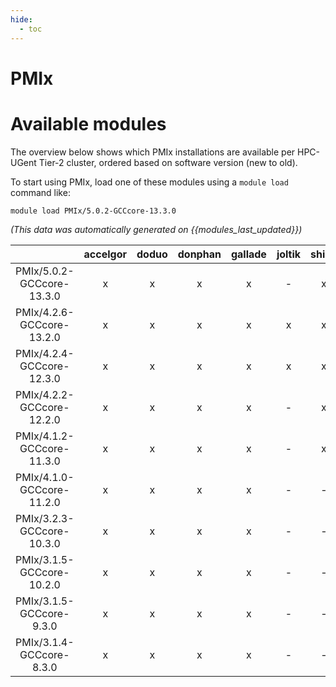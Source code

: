 ```yaml
---
hide:
  - toc
---
```


PMIx
====

# Available modules


The overview below shows which PMIx installations are available per HPC-UGent Tier-2 cluster, ordered based on software version (new to old).

To start using PMIx, load one of these modules using a `module load` command like:

```shell
module load PMIx/5.0.2-GCCcore-13.3.0
```

*(This data was automatically generated on {{modules_last_updated}})*  

| |accelgor|doduo|donphan|gallade|joltik|shinx|skitty|
| :---: | :---: | :---: | :---: | :---: | :---: | :---: | :---: |
|PMIx/5.0.2-GCCcore-13.3.0|x|x|x|x|-|x|x|
|PMIx/4.2.6-GCCcore-13.2.0|x|x|x|x|x|x|x|
|PMIx/4.2.4-GCCcore-12.3.0|x|x|x|x|x|x|x|
|PMIx/4.2.2-GCCcore-12.2.0|x|x|x|x|-|x|-|
|PMIx/4.1.2-GCCcore-11.3.0|x|x|x|x|-|x|-|
|PMIx/4.1.0-GCCcore-11.2.0|x|x|x|x|-|-|-|
|PMIx/3.2.3-GCCcore-10.3.0|x|x|x|x|-|-|-|
|PMIx/3.1.5-GCCcore-10.2.0|x|x|x|x|-|-|-|
|PMIx/3.1.5-GCCcore-9.3.0|x|x|x|x|-|-|-|
|PMIx/3.1.4-GCCcore-8.3.0|x|x|x|x|-|-|-|
